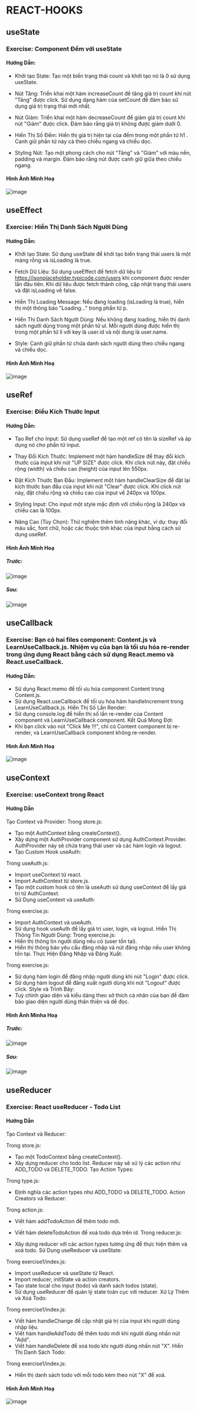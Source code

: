 # REACT-HOOKS
## useState
### Exercise: Component Đếm với useState
#### Hướng Dẫn:
 - Khởi tạo State: Tạo một biến trạng thái count và khởi tạo nó là 0 sử dụng useState.
  
 - Nút Tăng: Triển khai một hàm increaseCount để tăng giá trị count khi nút "Tăng" được click. Sử dụng dạng hàm của setCount để đảm bảo sử dụng giá trị trạng thái mới nhất.
  
 - Nút Giảm: Triển khai một hàm decreaseCount để giảm giá trị count khi nút "Giảm" được click. Đảm bảo rằng giá trị không được giảm dưới 0.
  
 - Hiển Thị Số Đếm: Hiển thị giá trị hiện tại của đếm trong một phần tử h1 . Canh giữ phần tử này cả theo chiều ngang và chiều dọc.
  
 - Styling Nút: Tạo một phong cách cho nút "Tăng" và "Giảm" với màu nền, padding và margin. Đảm bảo rằng nút được canh giữ giữa theo chiều ngang.
#### Hình Ảnh Minh Hoạ
![image](https://github.com/TruongTanNghia/React-Hooks/assets/92427686/5af5fad4-3670-4c85-a43d-ff439cff4baa)

## useEffect
### Exercise: Hiển Thị Danh Sách Người Dùng
#### Hướng Dẫn:
- Khởi tạo State: Sử dụng useState để khởi tạo biến trạng thái users là một mảng rỗng và isLoading là true.

- Fetch Dữ Liệu: Sử dụng useEffect để fetch dữ liệu từ https://jsonplaceholder.typicode.com/users khi component được render lần đầu tiên. Khi dữ liệu được fetch thành công, cập nhật trạng thái users và đặt isLoading về false.

- Hiển Thị Loading Message: Nếu đang loading (isLoading là true), hiển thị một thông báo "Loading..." trong phần tử p.

- Hiển Thị Danh Sách Người Dùng: Nếu không đang loading, hiển thị danh sách người dùng trong một phần tử ul. Mỗi người dùng được hiển thị trong một phần tử li với key là user.id và nội dung là user.name.

- Style: Canh giữ phần tử chứa danh sách người dùng theo chiều ngang và chiều dọc.
#### Hình Ảnh Minh Hoạ
![image](https://github.com/TruongTanNghia/React-Hooks/assets/92427686/64421a03-32eb-487a-9cc9-6c3025fc950e)

## useRef
### Exercise: Điều Kích Thước Input
#### Hướng Dẫn:
- Tạo Ref cho Input: Sử dụng useRef để tạo một ref có tên là sizeRef và áp dụng nó cho phần tử input.

- Thay Đổi Kích Thước: Implement một hàm handleSize để thay đổi kích thước của input khi nút "UP SIZE" được click. Khi click nút này, đặt chiều rộng (width) và chiều cao (height) của input lên 550px.

- Đặt Kích Thước Ban Đầu: Implement một hàm handleClearSize để đặt lại kích thước ban đầu của input khi nút "Clear" được click. Khi click nút này, đặt chiều rộng và chiều cao của input về 240px và 100px.

- Styling Input: Cho input một style mặc định với chiều rộng là 240px và chiều cao là 100px.

- Nâng Cao (Tùy Chọn): Thử nghiệm thêm tính năng khác, ví dụ: thay đổi màu sắc, font chữ, hoặc các thuộc tính khác của input bằng cách sử dụng useRef.
#### Hình Ảnh Minh Hoạ
##### Trước: 
![image](https://github.com/TruongTanNghia/React-Hooks/assets/92427686/24ca02fe-0407-4a23-b4ae-07c6cda300cb)

##### Sau:
![image](https://github.com/TruongTanNghia/React-Hooks/assets/92427686/9ec87a61-ebb3-4b44-a001-cc5c7bcee4dc)

## useCallback
### Exercise: Bạn có hai files component: Content.js và LearnUseCallback.js. Nhiệm vụ của bạn là tối ưu hóa re-render trong ứng dụng React bằng cách sử dụng React.memo và React.useCallback.
#### Hướng Dẫn:
- Sử dụng React.memo để tối ưu hóa component Content trong Content.js.
- Sử dụng React.useCallback để tối ưu hóa hàm handleIncrement trong LearnUseCallback.js.
Hiển Thị Số Lần Render:
- Sử dụng console.log để hiển thị số lần re-render của Content component và LearnUseCallback component.
Kết Quả Mong Đợi:
- Khi bạn click vào nút "Click Me !!!", chỉ có Content component bị re-render, và LearnUseCallback component không re-render.
#### Hình Ảnh Minh Hoạ
![image](https://github.com/TruongTanNghia/React-Hooks/assets/92427686/42013c72-d544-4221-bd71-77342c128737)

## useContext
### Exercise: useContext trong React
#### Hưỡng Dẫn
Tạo Context và Provider:
Trong store.js:
- Tạo một AuthContext bằng createContext().
- Xây dựng một AuthProvider component sử dụng AuthContext.Provider. AuthProvider này sẽ chứa trạng thái user và các hàm login và logout.
- Tạo Custom Hook useAuth:

Trong useAuth.js:
- Import useContext từ react.
- Import AuthContext từ store.js.
- Tạo một custom hook có tên là useAuth sử dụng useContext để lấy giá trị từ AuthContext.
- Sử Dụng useContext và useAuth:

Trong exercise.js:
- Import AuthContext và useAuth.
- Sử dụng hook useAuth để lấy giá trị user, login, và logout.
Hiển Thị Thông Tin Người Dùng:
Trong exercise.js:
- Hiển thị thông tin người dùng nếu có (user tồn tại).
- Hiển thị thông báo yêu cầu đăng nhập và nút đăng nhập nếu user không tồn tại.
Thực Hiện Đăng Nhập và Đăng Xuất:

Trong exercise.js:
- Sử dụng hàm login để đăng nhập người dùng khi nút "Login" được click.
- Sử dụng hàm logout để đăng xuất người dùng khi nút "Logout" được click.
Style và Trình Bày:
- Tuỳ chỉnh giao diện và kiểu dáng theo sở thích cá nhân của bạn để đảm bảo giao diện người dùng thân thiện và dễ đọc.
#### Hình Ảnh Minha Hoạ
##### Trước:
![image](https://github.com/TruongTanNghia/React-Hooks/assets/92427686/e4ef5f1a-8ef1-4805-8570-343b0211312b)
##### Sau: 
![image](https://github.com/TruongTanNghia/React-Hooks/assets/92427686/93188958-2d86-48fa-8faf-38db8bc4e165)

## useReducer
### Exercise: React useReducer - Todo List
#### Hướng Dẫn
Tạo Context và Reducer:

Trong store.js:
- Tạo một TodoContext bằng createContext().
- Xây dựng reducer cho todo list. Reducer này sẽ xử lý các action như ADD_TODO và DELETE_TODO.
Tạo Action Types:

Trong type.js:
- Định nghĩa các action types như ADD_TODO và DELETE_TODO.
Action Creators và Reducer:

Trong action.js:

- Viết hàm addTodoAction để thêm todo mới.
- Viết hàm deleteTodoAction để xoá todo dựa trên id.
Trong reducer.js:

- Xây dựng reducer với các action types tương ứng để thực hiện thêm và xoá todo.
Sử Dụng useReducer và useState:

Trong exercise1/index.js:
- Import useReducer và useState từ React.
- Import reducer, initState và action creators.
- Tạo state local cho input (todo) và danh sách todos (state).
- Sử dụng useReducer để quản lý state toàn cục với reducer.
Xử Lý Thêm và Xoá Todo:

Trong exercise1/index.js:
- Viết hàm handleChange để cập nhật giá trị của input khi người dùng nhập liệu.
- Viết hàm handleAddTodo để thêm todo mới khi người dùng nhấn nút "Add".
- Viết hàm handleDelete để xoá todo khi người dùng nhấn nút "X".
Hiển Thị Danh Sách Todo:

Trong exercise1/index.js:
- Hiển thị danh sách todo với mỗi todo kèm theo nút "X" để xoá.
#### Hình Ảnh Minh Hoạ
![image](https://github.com/TruongTanNghia/React-Hooks/assets/92427686/bd9bae0a-6dda-4b0e-a318-cfaa9a417832)
